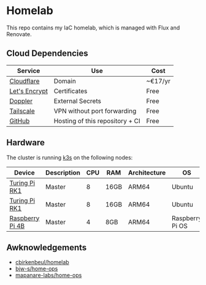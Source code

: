 # Homelab

This repo contains my IaC homelab, which is managed with Flux and Renovate.

## Cloud Dependencies

| Service | Use | Cost |
| ------- | --- | ---- |
| [Cloudflare](https://www.cloudflare.com/products/registrar/) | Domain | ~€17/yr |
| [Let's Encrypt](https://letsencrypt.org/) | Certificates | Free |
| [Doppler](https://www.doppler.com/) | External Secrets | Free |
| [Tailscale](https://tailscale.com/) | VPN without port forwarding | Free |
| [GitHub](https://github.com/) | Hosting of this repository + CI | Free |

## Hardware

The cluster is running [k3s](https://k3s.io/) on the following nodes:

|  Device | Description | CPU | RAM | Architecture | OS |
| ------- | ------------| --- | --- | ------------ | -- |
| [Turing Pi RK1](https://turingpi.com/product/turing-rk1/Turing) | Master | 8 | 16GB | ARM64 | Ubuntu |
| [Turing Pi RK1](https://turingpi.com/product/turing-rk1/Turing) | Master | 8 | 16GB | ARM64 | Ubuntu |
| [Raspberry Pi 4B](https://www.raspberrypi.com/products/raspberry-pi-4-model-b/) | Master | 4 | 8GB | ARM64 | Raspberry Pi OS |

## Awknowledgements

 - [cbirkenbeul/homelab](https://github.com/cbirkenbeul/homelab)
 - [bjw-s/home-ops](https://github.com/bjw-s/home-ops)
 - [mapanare-labs/home-ops](https://gitlab.com/mapanare-labs/mapanarenet/home-ops)
